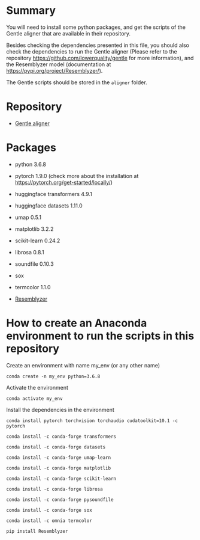 # Summary

You will need to install some python packages, and get the scripts of the Gentle aligner
that are available in their repository.

Besides checking the dependencies presented in this file, you should also check the dependencies to run the Gentle aligner (Please refer to the repository https://github.com/lowerquality/gentle for more information),
and the Resemblyzer model (documentation at https://pypi.org/project/Resemblyzer/).

The Gentle scripts should be stored in the `aligner` folder.

# Repository
 - [Gentle aligner](https://github.com/lowerquality/gentle)

# Packages
 - python 3.6.8
 - pytorch 1.9.0 (check more about the installation at https://pytorch.org/get-started/locally/)
 - huggingface transformers 4.9.1
 - huggingface datasets 1.11.0

 - umap 0.5.1
 - matplotlib 3.2.2
 - scikit-learn 0.24.2
 - librosa 0.8.1
 - soundfile 0.10.3

 - sox
 - termcolor 1.1.0
 - [Resemblyzer](https://pypi.org/project/Resemblyzer/)


# How to create an Anaconda environment to run the scripts in this repository
Create an environment with name my_env (or any other name)

`conda create -n my_env python=3.6.8`

Activate the environment

`conda activate my_env`

Install the dependencies in the environment

`conda install pytorch torchvision torchaudio cudatoolkit=10.1 -c pytorch`

`conda install -c conda-forge transformers`

`conda install -c conda-forge datasets`

`conda install -c conda-forge umap-learn`

`conda install -c conda-forge matplotlib`

`conda install -c conda-forge scikit-learn`

`conda install -c conda-forge librosa`

`conda install -c conda-forge pysoundfile`

`conda install -c conda-forge sox`

`conda install -c omnia termcolor`

`pip install Resemblyzer`